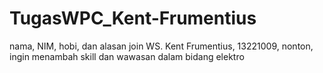 # TugasWPC_Kent-Frumentius
nama, NIM, hobi, dan alasan join WS.
Kent Frumentius, 13221009, nonton, ingin menambah skill dan wawasan dalam bidang elektro
